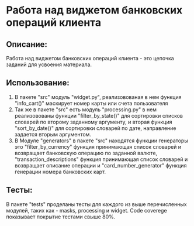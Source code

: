 # Работа над виджетом банковских операций клиента 
## Описание:
 Работа над виджетом банковских операций клиента - это 
цепочка заданий для усвоения материала.
## Использование:
1. В пакете "src" модуль "widget.py", реализовованая в нем функция "info_cart()" маскирует номер карты или счета пользователя
2. Так же в пакете "src" есть модуль "processing.py" в нем реализовованы функции "filter_by_state()" для сортировки списков словарей по второму заданному аргументу, и 
вторая функция "sort_by_date()" для сортировки словарей по дате, направление задается вторым аргументом.
3.  В Модуле "generators" в пакете "src" находятся функции генераторы
это "filter_by_currency" функция принимающая список словарей и возвращает банковскую операцию по заданной валюте,
"transaction_descriptions" функция принимающая список словарей и возвращает описание операции и 
"card_number_generator" функция генерации номера банковских карт.
## Тесты:
 В пакете "tests" проделаны тесты для каждого из
 выше перечисленных модулей, таких как - masks, processing и 
 widget. Code coverege показывает покрытие тестами свыше 80%.